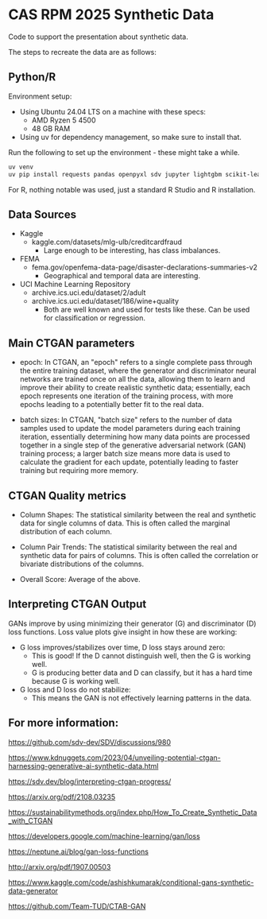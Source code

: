 # CAS RPM 2025 Synthetic Data

Code to support the presentation about synthetic data.

The steps to recreate the data are as follows:

## Python/R

Environment setup:

- Using Ubuntu 24.04 LTS on a machine with these specs:
  - AMD Ryzen 5 4500
  - 48 GB RAM
- Using uv for dependency management, so make sure to install that.

Run the following to set up the environment - these might take a while.

```bash
uv venv
uv pip install requests pandas openpyxl sdv jupyter lightgbm scikit-learn matplotlib
```

For R, nothing notable was used, just a standard R Studio and R installation.

## Data Sources

- Kaggle
  - kaggle.com/datasets/mlg-ulb/creditcardfraud
    - Large enough to be interesting, has class imbalances.
- FEMA
  - fema.gov/openfema-data-page/disaster-declarations-summaries-v2
    - Geographical and temporal data are interesting.
- UCI Machine Learning Repository
  - archive.ics.uci.edu/dataset/2/adult
  - archive.ics.uci.edu/dataset/186/wine+quality
    - Both are well known and used for tests like these. Can be used for classification or regression.

## Main CTGAN parameters

- epoch: In CTGAN, an "epoch" refers to a single complete pass through the entire training dataset, where the generator and discriminator neural networks are trained once on all the data, allowing them to learn and improve their ability to create realistic synthetic data; essentially, each epoch represents one iteration of the training process, with more epochs leading to a potentially better fit to the real data. 

- batch sizes: In CTGAN, "batch size" refers to the number of data samples used to update the model parameters during each training iteration, essentially determining how many data points are processed together in a single step of the generative adversarial network (GAN) training process; a larger batch size means more data is used to calculate the gradient for each update, potentially leading to faster training but requiring more memory. 

## CTGAN Quality metrics

- Column Shapes: The statistical similarity between the real and synthetic data for single columns of data. This is often called the marginal distribution of each column.

- Column Pair Trends: The statistical similarity between the real and synthetic data for pairs of columns. This is often called the correlation or bivariate distributions of the columns.

- Overall Score: Average of the above.

## Interpreting CTGAN Output

GANs improve by using minimizing their generator (G) and discriminator (D) loss functions. Loss value plots give insight in how these are working:

- G loss improves/stabilizes over time, D loss stays around zero:
  - This is good! If the D cannot distinguish well, then the G is working well.
  - G is producing better data and D can classify, but it has a hard time because G is working well.
- G loss and D loss do not stabilize:
  - This means the GAN is not effectively learning patterns in the data.


## For more information:

https://github.com/sdv-dev/SDV/discussions/980

https://www.kdnuggets.com/2023/04/unveiling-potential-ctgan-harnessing-generative-ai-synthetic-data.html

https://sdv.dev/blog/interpreting-ctgan-progress/

https://arxiv.org/pdf/2108.03235

https://sustainabilitymethods.org/index.php/How_To_Create_Synthetic_Data_with_CTGAN

https://developers.google.com/machine-learning/gan/loss

https://neptune.ai/blog/gan-loss-functions

http://arxiv.org/pdf/1907.00503

https://www.kaggle.com/code/ashishkumarak/conditional-gans-synthetic-data-generator

https://github.com/Team-TUD/CTAB-GAN